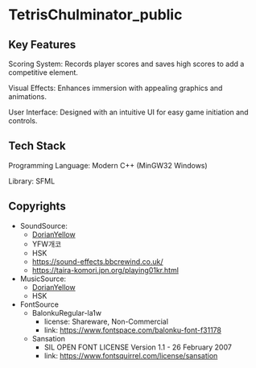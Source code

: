 # TetrisChulminator_public
## Key Features
Scoring System: Records player scores and saves high scores to add a competitive element.

Visual Effects: Enhances immersion with appealing graphics and animations.

User Interface: Designed with an intuitive UI for easy game initiation and controls.

## Tech Stack

Programming Language: Modern C++ (MinGW32 Windows)

Library: SFML

## Copyrights
- SoundSource:
  - [DorianYellow](https://github.com/DorianYellow)
  - YFW개코
  - HSK
  - https://sound-effects.bbcrewind.co.uk/
  - https://taira-komori.jpn.org/playing01kr.html
- MusicSource:
  - [DorianYellow](https://github.com/DorianYellow)
  - HSK
- FontSource
    - BalonkuRegular-la1w
      - license: Shareware, Non-Commercial
      - link: https://www.fontspace.com/balonku-font-f31178
    - Sansation
      - SIL OPEN FONT LICENSE Version 1.1 - 26 February 2007
      - link: https://www.fontsquirrel.com/license/sansation
